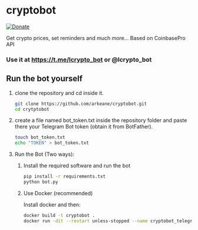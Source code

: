 # cryptobot

[![Donate](https://img.shields.io/badge/Donate-PayPal-green.svg)](https://www.paypal.com/cgi-bin/webscr?cmd=_s-xclick&hosted_button_id=LZDKH4PL5Z3XN&source=url)

Get crypto prices, set reminders and much more...
Based on CoinbasePro API

### Use it at https://t.me/lcrypto_bot or @lcrypto_bot

## Run the bot yourself

1. clone the repository and cd inside it.

    ```bash
    git clone https://github.com/arkeane/cryptobot.git
    cd crytptobot
    ```

2. create a file named bot_token.txt inside the repository folder and paste there your Telegram Bot token (obtain it from BotFather).

    ```bash
    touch bot_token.txt
    echo "TOKEN" > bot_token.txt
    ````

3.  Run the Bot (Two ways):

    1. Install the required software and run the bot

        ```bash
        pip install -r requirements.txt
        python bot.py
        ```
    2. Use Docker (recommended)
        
        Install docker and then:
    
        ```bash
        docker build -t cryptobot .
        docker run -dit --restart unless-stopped --name cryptobot_telegram cryptobot
        ```
